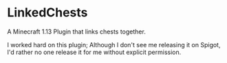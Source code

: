 # LinkedChests
A Minecraft 1.13 Plugin that links chests together.

I worked hard on this plugin; Although I don't see me releasing it on Spigot, I'd rather no one release it for me without explicit permission.
